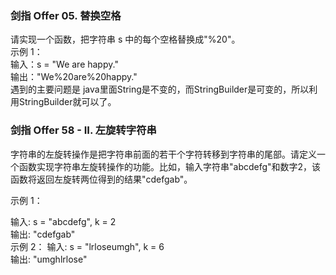 ### 剑指 Offer 05. 替换空格
请实现一个函数，把字符串 s 中的每个空格替换成"%20"。   
示例 1：  
输入：s = "We are happy."  
输出："We%20are%20happy."  
遇到的主要问题是  java里面String是不变的，而StringBuilder是可变的，所以利用StringBuilder就可以了。

### 剑指 Offer 58 - II. 左旋转字符串
字符串的左旋转操作是把字符串前面的若干个字符转移到字符串的尾部。请定义一个函数实现字符串左旋转操作的功能。比如，输入字符串"abcdefg"和数字2，该函数将返回左旋转两位得到的结果"cdefgab"。

示例 1：

输入: s = "abcdefg", k = 2  
输出: "cdefgab"  
示例 2：
输入: s = "lrloseumgh", k = 6  
输出: "umghlrlose"
 